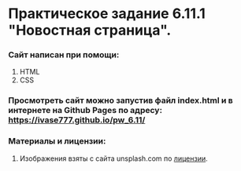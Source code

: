# Практическое задание 6.11.1 "Новостная страница".

### **Сайт написан при помощи:**
1. HTML
2. CSS

### Просмотреть сайт можно запустив файл index.html и в интернете на Github Pages по адресу: https://ivase777.github.io/pw_6.11/

### Материалы и лицензии:
1. Изображения взяты с сайта unsplash.com по [лицензии](https://unsplash.com/license).